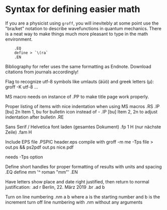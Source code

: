 # Syntax for defining easier math
If you are a physicist using `groff`, you will inevitebly at some point use the 
"bra/ket" notation to describe wavefunctions in quantum mechanics.
There is a neat way to make things much more pleasant to type in the math environment.
```
	.EQ
	define > `\(ra`
	.EN
```

Bibliography for refer uses the same formatting as Endnote. 
Download citations from journals accordingly!

Flag to recognize utf-8 symbols like umlauts (äüö) and greek letters (µ):
	groff -K utf-8 ...

MS macro needs on instance of .PP to make title page work properly.

Proper listing of items with nice indentation when using MS macros
	.RS
	.IP \[bu] 2n
	Item 1, bu for bulletin icon instead of -
	.IP \[bu]
	Item 2, 2n to adjust indentation after bulletin
	.RE

Sans Serif / Helvetica font laden 
(gesamtes Dokument)
	.fp 1 H
(nur nächste Zeile)
	.fam H

Include EPS file
	.PSPIC header.eps
compile with 
	groff -m me -Tps file > out.ps && ps2pdf out.ps nice.pdf

needs -Tps option

Define short handles for proper formatting of results with units and spacing
	.EQ
	define mm '^ roman "mm"'
	.EN


Have letters show place and date right justified, then return to normal justification:
	.ad r
	Berlin, 22. März 2019
	.br
	.ad b

Turn on line numbering
	.nm a b
where a is the starting number and b is the increment
turn off line numbering with .nm without any arguments
